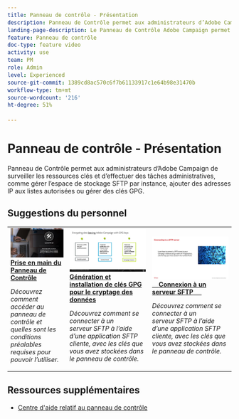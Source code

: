 ```yaml
---
title: Panneau de contrôle - Présentation
description: Panneau de Contrôle permet aux administrateurs d’Adobe Campaign de surveiller les ressources clés et d’effectuer des tâches administratives, comme gérer l’espace de stockage SFTP par instance, ajouter des adresses IP aux listes autorisées ou gérer des clés GPG.
landing-page-description: Le Panneau de Contrôle Adobe Campaign permet aux administrateurs d’Adobe Campaign de surveiller les ressources clés et d’effectuer des tâches administratives, comme gérer l’espace de stockage SFTP par instance, ajouter des adresses IP aux listes autorisées ou gérer des clés GPG.
feature: Panneau de contrôle
doc-type: feature video
activity: use
team: PM
role: Admin
level: Experienced
source-git-commit: 1389cd8ac570c6f7b61133917c1e64b98e31470b
workflow-type: tm+mt
source-wordcount: '216'
ht-degree: 51%

---
```


# Panneau de contrôle - Présentation

Panneau de Contrôle permet aux administrateurs d’Adobe Campaign de surveiller les ressources clés et d’effectuer des tâches administratives, comme gérer l’espace de stockage SFTP par instance, ajouter des adresses IP aux listes autorisées ou gérer des clés GPG.

## Suggestions du personnel

<table>
<tr>
<td>
    <a href="./get-started.md">
      <img alt="Se connecter à un serveur SFTP" src="./assets/kt-6385.jpg" />
    </a>
    <div>
      <a href="./get-started.md">
    <strong>Prise en main du Panneau de Contrôle</strong>
    </a>
    </div>
    <p>
    <em>Découvrez comment accéder au panneau de contrôle et quelles sont les conditions préalables requises pour pouvoir l’utiliser. </em>
    <p>
  </td>
  <td>
    <a href="./instance-settings/gpg-key-management/generate-and-install-gpg-keys.md">
      <img alt="Se connecter à un serveur SFTP" src="./assets/36386.jpg" />
    </a>
    <div>
      <a href="./instance-settings/gpg-key-management/generate-and-install-gpg-keys.md">
    <strong>Génération et installation de clés GPG pour le cryptage des données</strong>
    </a>
    </div>
    <p>
    <em>Découvrez comment se connecter à un serveur SFTP à l’aide d’une application SFTP cliente, avec les clés que vous avez stockées dans le panneau de contrôle. </em>
    <p>
  </td>
  <td>
    <a href="./sftp-management/connect-to-sftp-server.md">
      <img alt="Se connecter à un serveur SFTP" src="./assets/27263.jpg" />
    </a>
    <div>
      <a href="./sftp-management/connect-to-sftp-server.md">
    <strong>Connexion à un serveur SFTP</strong>
    </a>
    </div>
    <p>
    <em>Découvrez comment se connecter à un serveur SFTP à l’aide d’une application SFTP cliente, avec les clés que vous avez stockées dans le panneau de contrôle. </em>
    <p>
  </td>
</tr>
</table>

## Ressources supplémentaires

* [Centre d&#39;aide relatif au panneau de contrôle](https://experienceleague.adobe.com/docs/control-panel/using/control-panel-home.html?lang=fr)
